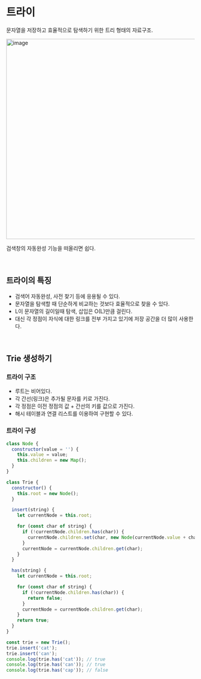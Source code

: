 # 트라이

문자열을 저장하고 효율적으로 탐색하기 위한 트리 형태의 자료구조.

<img width="534" alt="image" src="https://user-images.githubusercontent.com/59427983/225482440-fa5a7402-bc01-4def-b6d9-e21782b25a32.png">

검색창의 자동완성 기능을 떠올리면 쉽다.

<br/>

## 트라이의 특징

- 검색어 자동완성, 사전 찾기 등에 응용될 수 있다.
- 문자열을 탐색할 때 단순하게 비교하는 것보다 효율적으로 찾을 수 있다.
- L이 문자열의 길이일때 탐색, 삽입은 O(L)만큼 걸린다.
- 대신 각 정점이 자식에 대한 링크를 전부 가지고 있기에 저장 공간을 더 많이 사용한다.

<br/>

## Trie 생성하기

### 트라이 구조

- 루트는 비어있다.
- 각 간선(링크)은 추가될 문자를 키로 가진다.
- 각 정점은 이전 정점의 값 + 간선의 키를 값으로 가진다.
- 해시 테이블과 연결 리스트를 이용하여 구현할 수 있다.

### 트라이 구성

```js
class Node {
  constructor(value = '') {
    this.value = value;
    this.children = new Map();
  }
}

class Trie {
  constructor() {
    this.root = new Node();
  }

  insert(string) {
    let currentNode = this.root;

    for (const char of string) {
      if (!currentNode.children.has(char)) {
        currentNode.children.set(char, new Node(currentNode.value + char));
      }
      currentNode = currentNode.children.get(char);
    }
  }

  has(string) {
    let currentNode = this.root;

    for (const char of string) {
      if (!currentNode.children.has(char)) {
        return false;
      }
      currentNode = currentNode.children.get(char);
    }
    return true;
  }
}

const trie = new Trie();
trie.insert('cat');
trie.insert('can');
console.log(trie.has('cat')); // true
console.log(trie.has('can')); // true
console.log(trie.has('cap')); // false